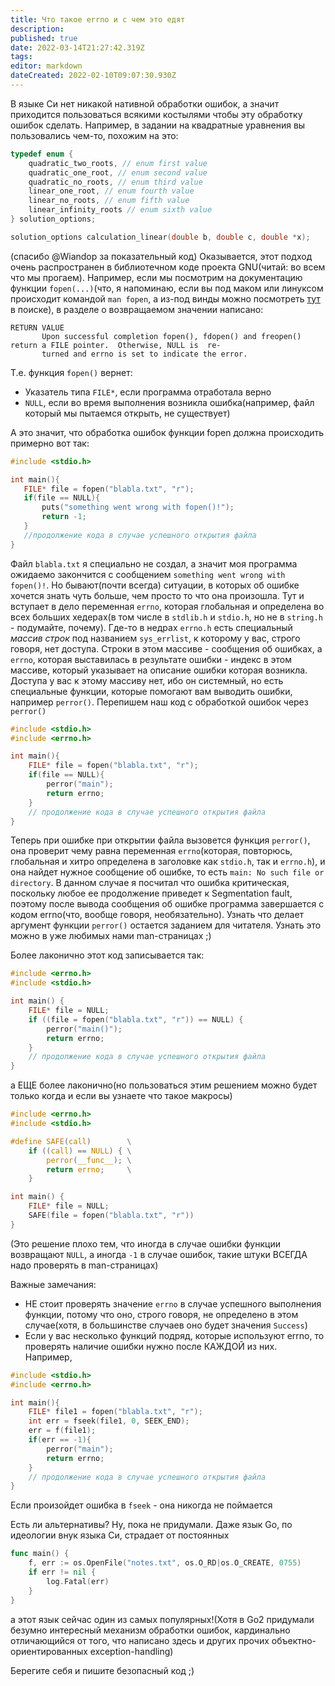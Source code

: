```yaml
---
title: Что такое errno и с чем это едят
description: 
published: true
date: 2022-03-14T21:27:42.319Z
tags: 
editor: markdown
dateCreated: 2022-02-10T09:07:30.930Z
---
```


  В языке Си нет никакой нативной обработки ошибок, а значит приходится пользоваться всякими костылями чтобы эту обработку ошибок сделать. Например, в задании на квадратные уравнения вы пользовались чем-то, похожим на это:
```c
typedef enum {
    quadratic_two_roots, // enum first value
    quadratic_one_root, // enum second value
    quadratic_no_roots, // enum third value
    linear_one_root, // enum fourth value
    linear_no_roots, // enum fifth value
    linear_infinity_roots // enum sixth value
} solution_options;

solution_options calculation_linear(double b, double c, double *x);
```
(спасибо @Wiandop за показательный код)
  Оказывается, этот подход очень распространен в библиотечном коде проекта GNU(читай: во всем что мы прогаем). Например, если мы посмотрим на документацию функции `fopen(...)`(что, я напоминаю, если вы под маком или линуксом происходит командой `man fopen`, а из-под винды можно посмотреть [тут](http://man.he.net/) в поиске), в разделе о возвращаемом значении написано:
```
RETURN VALUE
       Upon successful completion fopen(), fdopen() and freopen() return a FILE pointer.  Otherwise, NULL is  re‐
       turned and errno is set to indicate the error.
```
Т.е. функция `fopen()` вернет:
- Указатель типа `FILE*`, если программа отработала верно 
- `NULL`, если во время выполнения возникла ошибка(например, файл который мы пытаемся открыть, не существует)

 А это значит, что обработка ошибок функции fopen должна происходить примерно вот так:
 ```c
#include <stdio.h>

int main(){
    FILE* file = fopen("blabla.txt", "r");
    if(file == NULL){
        puts("something went wrong with fopen()!");
        return -1;
    }
    //продолжение кода в случае успешного открытия файла
}

```
  Файл `blabla.txt` я специально не создал, а значит моя программа ожидаемо закончится с сообщением `something went wrong with fopen()!`. Но бывают(почти всегда) ситуации, в которых об ошибке хочется знать чуть больше, чем просто то что она произошла. Тут и вступает в дело переменная `errno`, которая глобальная и определена во всех больших хедерах(в том числе в `stdlib.h` и `stdio.h`, но не в `string.h` - подумайте, почему). Где-то в недрах `errno.h` есть специальный _массив строк_ под названием `sys_errlist`, к которому у вас, строго говоря, нет доступа. Строки в этом массиве - сообщения об ошибках, а `errno`, которая выставилась в результате ошибки - индекс в этом массиве, который указывает на описание ошибки которая возникла. Доступа у вас к этому массиву нет, ибо он системный, но есть специальные функции, которые помогают вам выводить ошибки, например `perror()`. Перепишем наш код с обработкой ошибок через `perror()`
```c
#include <stdio.h>
#include <errno.h>

int main(){
    FILE* file = fopen("blabla.txt", "r");
    if(file == NULL){
        perror("main");
        return errno;
    }
    // продолжение кода в случае успешного открытия файла
}
```
  Теперь при ошибке при открытии файла вызовется функция `perror()`, она проверит чему равна переменная `errno`(которая, повторюсь, глобальная и хитро определена в заголовке как `stdio.h`, так и `errno.h`), и она найдет нужное сообщение об ошибке, то есть `main: No such file or directory`. В данном случае я посчитал что ошибка критическая, поскольку любое ее продолжение приведет к Segmentation fault, поэтому после вывода сообщения об ошибке программа завершается с кодом errno(что, вообще говоря, необязательно). Узнать что делает аргумент функции `perror()` остается заданием для читателя. Узнать это можно в уже любимых нами man-страницах ;)
  
  Более лаконично этот код записывается так:
```c
#include <errno.h>
#include <stdio.h>

int main() {
    FILE* file = NULL;
    if ((file = fopen("blabla.txt", "r")) == NULL) {
        perror("main()");
        return errno;
    }
    // продолжение кода в случае успешного открытия файла
}
```

а ЕЩЕ более лаконично(но пользоваться этим решением можно будет только когда и если вы узнаете что такое макросы)
```c
#include <errno.h>
#include <stdio.h>

#define SAFE(call)        \
    if ((call) == NULL) { \
        perror(__func__); \
        return errno;     \
    }

int main() {
    FILE* file = NULL;
    SAFE(file = fopen("blabla.txt", "r"))
}
```
(Это решение плохо тем, что иногда в случае ошибки функции возвращают `NULL`, а иногда `-1` в случае ошибок, такие штуки ВСЕГДА надо проверять в man-страницах)

Важные замечания:
 - НЕ стоит проверять значение `errno` в случае успешного выполнения функции, потому что оно, строго говоря, не определено в этом случае(хотя, в большинстве случаев оно будет значения `Success`)
 - Если у вас несколько функций подряд, которые используют errno, то проверять наличие ошибки нужно после КАЖДОЙ из них. Например,
```c
#include <stdio.h>
#include <errno.h>

int main(){
    FILE* file1 = fopen("blabla.txt", "r");
    int err = fseek(file1, 0, SEEK_END);
    err = f(file1);
    if(err == -1){
        perror("main");
        return errno;
    }
    // продолжение кода в случае успешного открытия файла
}
```
Если произойдет ошибка в `fseek` - она никогда не поймается

Есть ли альтернативы? Ну, пока не придумали. Даже язык Go, по идеологии внук языка Cи, страдает от постоянных
```go
func main() {
    f, err := os.OpenFile("notes.txt", os.O_RD|os.O_CREATE, 0755)
    if err != nil {
        log.Fatal(err)
    }
}
```
а этот язык сейчас один из самых популярных!(Хотя в Go2 придумали безумно интересный механизм обработки ошибок, кардинально отличающийся от того, что написано здесь и других прочих объектно-ориентированных exception-handling)

Берегите себя и пишите безопасный код ;)